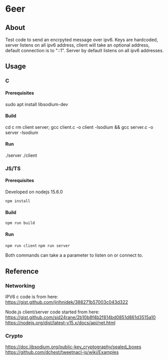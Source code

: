 # 6eer

## About

Test code to send an encrpyted message over ipv6. Keys are hardcoded, server
listens on all ipv6 address, client will take an optional address, default
connection is to "::1". Server by default listens on all ipv6 addresses.

## Usage

### C

#### Prerequisites

sudo apt install libsodium-dev

#### Build

cd c
rm client server; gcc client.c -o client -lsodium && gcc server.c -o server -lsodium

#### Run

./server
./client

### JS/TS

#### Prerequisites

Developed on nodejs 15.6.0

`npm install`

#### Build

`npm run build`

#### Run

`npm run client`
`npm run server`

Both commands can take a a parameter to listen on or connect to.

## Reference

### Networking

IPV6 c code is from here:
https://gist.github.com/jirihnidek/388271b57003c043d322

Node.js client/server code started from here:
https://gist.github.com/sid24rane/2b10b8f4b2f814bd0851d861d3515a10
https://nodejs.org/dist/latest-v15.x/docs/api/net.html

### Crypto

https://doc.libsodium.org/public-key_cryptography/sealed_boxes
https://github.com/dchest/tweetnacl-js/wiki/Examples

